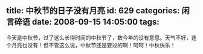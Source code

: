 title: 中秋节的日子没有月亮
id: 629
categories: 闲言碎语
date: 2008-09-15 14:05:00
tags:
---

今天是中秋节，过了这么长得时间的中秋节了，数今年的没有意思。天气不好，连个月亮也没有！但不管这么说，中秋节还是要过的啊！呵呵！中秋快乐！
